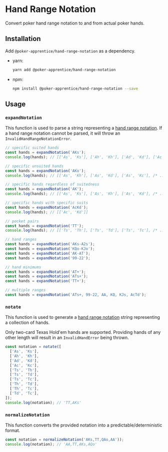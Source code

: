# Hand Range Notation

Convert poker hand range notation to and from actual poker hands.

## Installation

Add `@poker-apprentice/hand-range-notation` as a dependency.

- yarn:
  ```bash
  yarn add @poker-apprentice/hand-range-notation
  ```
- npm:
  ```bash
  npm install @poker-apprentice/hand-range-notation --save
  ```

## Usage

### `expandNotation`

This function is used to parse a string representing a [hand range notation](https://betandbeat.com/poker/terminology/hand-range-notation/). If a hand range notation cannot be parsed, it will throw an `InvalidHandRangeNotationError`.

```ts
// specific suited hands
const hands = expandNotation('AKs');
console.log(hands); // [['As', 'Ks'], ['Ah', 'Kh'], ['Ad', 'Kd'], ['Ac', 'Kc']]

// specific unsuited hands
const hands = expandNotation('AKo');
console.log(hands); // [['As', 'Kh'], ['As', 'Kd'], ['As', 'Kc'], /* ... */]

// specific hands regardless of suitedness
const hands = expandNotation('AK');
console.log(hands); // [['As', 'Ks'], ['As', 'Kh'], ['As', 'Kd'], /* ... */]

// specific hands with specific suits
const hands = expandNotation('AcKd');
console.log(hands); // [['Ac', 'Kd']]

// pocket pairs
const hands = expandNotation('TT');
console.log(hands); // [['Ts', 'Th'], ['Ts', 'Td'], ['Ts', 'Tc'], /* ... */]

// hand ranges
const hands = expandNotation('AKs-A2s');
const hands = expandNotation('KQo-KJo');
const hands = expandNotation('AK-AT');
const hands = expandNotation('99-22');

// hand minimums
const hands = expandNotation('AT+');
const hands = expandNotation('ATs+');
const hands = expandNotation('TT+');

// multiple ranges
const hands = expandNotation('ATs+, 99-22, AA, KQ, KJs, AcTd');
```

### `notate`

This function is used to generate a [hand range notation](https://betandbeat.com/poker/terminology/hand-range-notation/) string representing a collection of hands.

Only two-card Texas Hold'em hands are supported. Providing hands of any other length will result in an `InvalidHandError` being thrown.

```ts
const notation = notate([
  ['As', 'Ks'],
  ['Ah', 'Kh'],
  ['Ad', 'Kd'],
  ['Ac', 'Kc'],
  ['Ts', 'Th'],
  ['Ts', 'Td'],
  ['Ts', 'Tc'],
  ['Th', 'Td'],
  ['Th', 'Tc'],
  ['Td', 'Tc'],
]);
console.log(notation); // 'TT,AKs'
```

### `normalizeNotation`

This function converts the provided notation into a predictable/deterministic format.

```ts
const notation = normalizeNotation('AKs,TT,QAo,AA'));
console.log(notation); // 'AA,TT,AKs,AQo'
```
